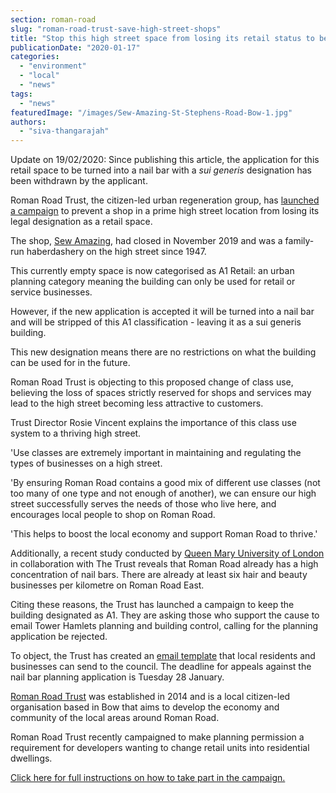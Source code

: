 ```yaml
---
section: roman-road
slug: "roman-road-trust-save-high-street-shops"
title: "Stop this high street space from losing its retail status to become another nail bar"
publicationDate: "2020-01-17"
categories: 
  - "environment"
  - "local"
  - "news"
tags: 
  - "news"
featuredImage: "/images/Sew-Amazing-St-Stephens-Road-Bow-1.jpg"
authors: 
  - "siva-thangarajah"
---
```


Update on 19/02/2020: Since publishing this article, the application for this retail space to be turned into a nail bar with a _sui generis_ designation has been withdrawn by the applicant.

Roman Road Trust, the citizen-led urban regeneration group, has [launched a campaign](https://romanroadtrust.co.uk/help-keep-retail-units/) to prevent a shop in a prime high street location from losing its legal designation as a retail space.

The shop, [Sew Amazing](https://romanroadlondon.com/robb-myers-sew-amazing-sewing-machine-fixer/), had closed in November 2019 and was a family-run haberdashery on the high street since 1947.

This currently empty space is now categorised as A1 Retail: an urban planning category meaning the building can only be used for retail or service businesses.

However, if the new application is accepted it will be turned into a nail bar and will be stripped of this A1 classification - leaving it as a sui generis building. 

This new designation means there are no restrictions on what the building can be used for in the future.

Roman Road Trust is objecting to this proposed change of class use, believing the loss of spaces strictly reserved for shops and services may lead to the high street becoming less attractive to customers.

Trust Director Rosie Vincent explains the importance of this class use system to a thriving high street.

'Use classes are extremely important in maintaining and regulating the types of businesses on a high street.

'By ensuring Roman Road contains a good mix of different use classes (not too many of one type and not enough of another), we can ensure our high street successfully serves the needs of those who live here, and encourages local people to shop on Roman Road.

'This helps to boost the local economy and support Roman Road to thrive.'

Additionally, a recent study conducted by [Queen Mary University of London](https://romanroadtrust.co.uk/qconsult-dual-use-class-report/) in collaboration with The Trust reveals that Roman Road already has a high concentration of nail bars. There are already at least six hair and beauty businesses per kilometre on Roman Road East.

Citing these reasons, the Trust has launched a campaign to keep the building designated as A1. They are asking those who support the cause to email Tower Hamlets planning and building control, calling for the planning application be rejected.

To object, the Trust has created an [email template](https://romanroadtrust.co.uk/help-keep-retail-units/) that local residents and businesses can send to the council. The deadline for appeals against the nail bar planning application is Tuesday 28 January. 

[Roman Road Trust](https://romanroadtrust.co.uk/) was established in 2014 and is a local citizen-led organisation based in Bow that aims to develop the economy and community of the local areas around Roman Road.

Roman Road Trust recently campaigned to make planning permission a requirement for developers wanting to change retail units into residential dwellings.

[Click here for full instructions on how to take part in the campaign.](https://romanroadtrust.co.uk/help-keep-retail-units/)
